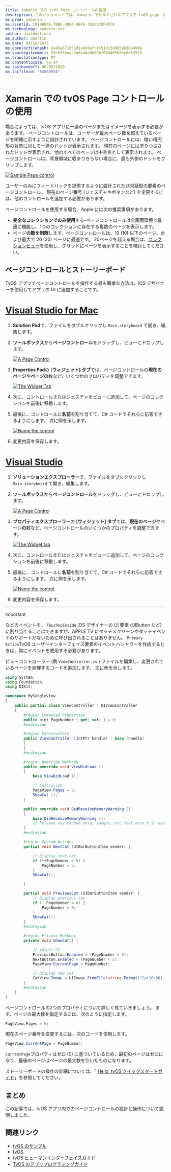 ```yaml
---
title: Xamarin での tvOS Page コントロールの使用
description: このドキュメントでは、Xamarin でビルドされたアプリで tvOS page コントロールを操作する方法について説明します。 ページコントロールの概要を説明し、ストーリーボードで設定する方法について説明し、ページ変更イベントに応答する方法について説明します。
ms.prod: xamarin
ms.assetid: 19198D46-7BBE-4D04-9BFA-7D1C5C9F9FC6
ms.technology: xamarin-ios
author: davidortinau
ms.author: daortin
ms.date: 03/16/2017
ms.openlocfilehash: 9a45e87165101a8e8afcfc51d15d085982b6499e
ms.sourcegitcommit: 93e6358aac2ade44e8b800f066405b8bc8df2510
ms.translationtype: MT
ms.contentlocale: ja-JP
ms.lasthandoff: 06/09/2020
ms.locfileid: "84569934"
---
```

# <a name="working-with-tvos-page-controls-in-xamarin"></a>Xamarin での tvOS Page コントロールの使用

場合によっては、tvOS アプリに一連のページまたはイメージを表示する必要があります。 ページコントロールは、ユーザーが最大ページ数を超えているページを明確に示すように設計されています。 ページコントロールには、暗い楕円形の背景に対して一連のドットが表示されます。 現在のページには塗りつぶされたドットが表示され、他のすべてのページは中空点として表示されます。 ページコントロールは、背景領域に収まりきらない場合に、最も外側のドットをクリップします。

[![](page-controls-images/page01.png "Sample Page control")](page-controls-images/page01.png#lightbox)

ユーザーのみにフィードバックを提供するように設計された非対話型の要素のページコントロール。 現在のページ番号 (ジェスチャやボタンなど) を変更するには、他のコントロールを追加する必要があります。

ページコントロールを使用する場合、Apple には次の推奨事項があります。

- **完全なコレクションでのみ使用**する-ページコントロールは全画面環境で最適に機能し、1つのコレクションに存在する複数のページを表示します。
- ページ**の数を制限**します。ページコントロールは、10 (10) 以下のページ、および最大で 20 (20) ページに最適です。 20ページを超える場合は、[コレクションビュー](~/ios/tvos/user-interface/collection-views.md)を使用し、グリッドにページを表示することを検討してください。

<a name="Page-Controls-and-Storyboards"></a>

## <a name="page-controls-and-storyboards"></a>ページコントロールとストーリーボード

TvOS アプリでページコントロールを操作する最も簡単な方法は、iOS デザイナーを使用してアプリの UI に追加することです。

# <a name="visual-studio-for-mac"></a>[Visual Studio for Mac](#tab/macos)

1. **Solution Pad**で、ファイルをダブルクリックし `Main.storyboard` て開き、編集します。
1. **ツールボックス**から**ページコントロール**をドラッグし、ビューにドロップします。

    [![](page-controls-images/page02.png "A Page Control")](page-controls-images/page02.png#lightbox)
1. **Properties Pad**の [**ウィジェット] タブ**では、ページコントロールの**現在のページ**や**ページの**数など、いくつかのプロパティを調整できます。

    [![](page-controls-images/page03.png "The Widget Tab")](page-controls-images/page03.png#lightbox)
1. 次に、コントロールまたはジェスチャをビューに追加して、ページのコレクションを前後に移動します。
1. 最後に、コントロールに**名前**を割り当てて、C# コードでそれらに応答できるようにします。 次に例を示します。

    [![](page-controls-images/page04.png "Name the control")](page-controls-images/page04.png#lightbox)
1. 変更内容を保存します。

# <a name="visual-studio"></a>[Visual Studio](#tab/windows)

1. **ソリューションエクスプローラー**で、ファイルをダブルクリックし `Main.storyboard` て開き、編集します。
1. **ツールボックス**から**ページコントロール**をドラッグし、ビューにドロップします。

    [![](page-controls-images/page02-vs.png "A Page Control")](page-controls-images/page02-vs.png#lightbox)
1. **プロパティエクスプローラー**の [**ウィジェット] タブ**では、**現在のページ**やページ**の**数など、ページコントロールのいくつかのプロパティを調整できます。

    [![](page-controls-images/page03-vs.png "The Widget tab")](page-controls-images/page03-vs.png#lightbox)
1. 次に、コントロールまたはジェスチャをビューに追加して、ページのコレクションを前後に移動します。
1. 最後に、コントロールに**名前**を割り当てて、C# コードでそれらに応答できるようにします。 次に例を示します。

    [![](page-controls-images/page04-vs.png "Name the control")](page-controls-images/page04-vs.png#lightbox)
1. 変更内容を保存します。

-----

> [!IMPORTANT]
> などのイベントを、 `TouchUpInside` IOS デザイナーの UI 要素 (UIButton など) に割り当てることはできますが、APPLE TV にタッチスクリーンやタッチイベントのサポートがないために呼び出されることはありません。 `Primary Action`TvOS ユーザーインターフェイス要素のイベントハンドラーを作成するときは、常にイベントを使用する必要があります。

ビューコントローラー (例 `ViewController.cs` ) ファイルを編集し、変更されているページを処理するコードを追加します。 次に例を示します。

```csharp
using System;
using Foundation;
using UIKit;

namespace MySingleView
{
    public partial class ViewController : UIViewController
    {
        #region Computed Properties
        public nint PageNumber { get; set; } = 0;
        #endregion

        #region Constructors
        public ViewController (IntPtr handle) : base (handle)
        {
        }
        #endregion

        #region Override Methods
        public override void ViewDidLoad ()
        {
            base.ViewDidLoad ();

            // Initialize
            PageView.Pages = 6;
            ShowCat ();
        }

        public override void DidReceiveMemoryWarning ()
        {
            base.DidReceiveMemoryWarning ();
            // Release any cached data, images, etc that aren't in use.
        }
        #endregion

        #region Custom Actions
        partial void NextCat (UIBarButtonItem sender) {

            // Display next Cat
            if (++PageNumber > 5) {
                PageNumber = 5;
            }
            ShowCat();

        }

        partial void PreviousCat (UIBarButtonItem sender) {
            // Display previous cat
            if (--PageNumber < 0) {
                PageNumber = 0;
            }
            ShowCat();
        }
        #endregion

        #region Private Methods
        private void ShowCat() {

            // Adjust UI
            PreviousButton.Enabled = (PageNumber > 0);
            NextButton.Enabled = (PageNumber < 5);
            PageView.CurrentPage = PageNumber;

            // Display new cat
            CatView.Image = UIImage.FromFile(string.Format("Cat{0:00}.jpg",PageNumber+1));
        }
        #endregion
    }
}
```

ページコントロールの2つのプロパティについて詳しく見ていきましょう。 まず、ページの最大数を指定するには、次のように指定します。

```csharp
PageView.Pages = 6;
```

現在のページ番号を変更するには、次のコードを使用します。

```csharp
PageView.CurrentPage = PageNumber;
```

`CurrentPage`プロパティはゼロ (0) に基づいているため、最初のページはゼロになり、最後のページはページの最大数を引いたものになります。

ストーリーボードの操作の詳細については、「 [Hello, tvOS クイックスタートガイド](~/ios/tvos/get-started/hello-tvos.md)」を参照してください。

<a name="Summary"></a>

## <a name="summary"></a>まとめ

この記事では、tvOS アプリ内でのページコントロールの設計と操作について説明しました。

## <a name="related-links"></a>関連リンク

- [tvOS のサンプル](https://docs.microsoft.com/samples/browse/?products=xamarin&term=Xamarin.iOS+tvOS)
- [tvOS](https://developer.apple.com/tvos/)
- [tvOS ヒューマンインターフェイスガイド](https://developer.apple.com/tvos/human-interface-guidelines/)
- [TvOS のアプリプログラミングガイド](https://developer.apple.com/library/prerelease/tvos/documentation/General/Conceptual/AppleTV_PG/)
